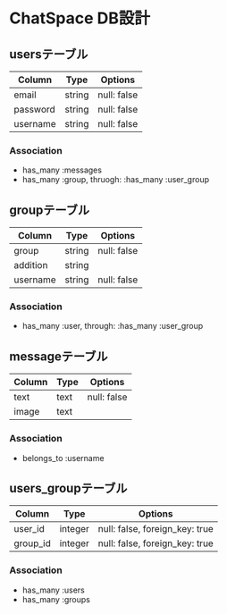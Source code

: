 # ChatSpace DB設計

## usersテーブル
|Column|Type|Options|
|------|----|-------|
|email|string|null: false|
|password|string|null: false|
|username|string|null: false|
### Association
- has_many :messages
- has_many :group, thruogh:  :has_many :user_group


## groupテーブル
|Column|Type|Options|
|------|----|-------|
|group|string|null: false|
|addition|string|||
|username|string|null: false|
### Association
- has_many :user, through:  :has_many :user_group

## messageテーブル
|Column|Type|Options|
|------|----|-------|
|text|text|null: false|
|image|text|||
### Association
- belongs_to :username

## users_groupテーブル
|Column|Type|Options|
|------|----|-------|
|user_id|integer|null: false, foreign_key: true|
|group_id|integer|null: false, foreign_key: true|
### Association
- has_many :users
- has_many :groups